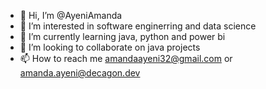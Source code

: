 - 👋 Hi, I’m @AyeniAmanda
- 👀 I’m interested in software enginerring and data science
- 🌱 I’m currently learning java, python and power bi
- 💞️ I’m looking to collaborate on java  projects 
- 📫 How to reach me amandaayeni32@gmail.com or amanda.ayeni@decagon.dev

<!---
AyeniAmanda/AyeniAmanda is a ✨ special ✨ repository because its `README.md` (this file) appears on your GitHub profile.
You can click the Preview link to take a look at your changes.
--->
